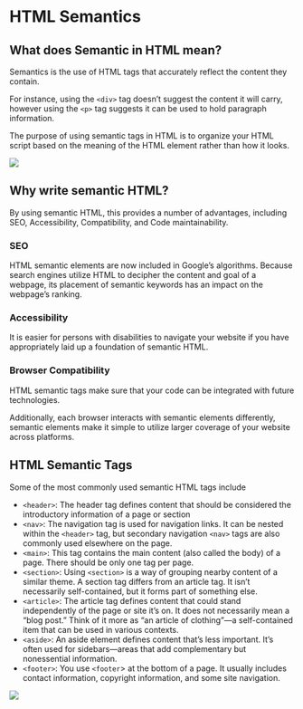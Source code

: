 # HTML Semantics

## What does Semantic in HTML mean?

Semantics is the use of HTML tags that accurately reflect the content they contain.
 
For instance, using the `<div>` tag doesn’t suggest the content it will carry, however using the `<p>` tag suggests it can be used to hold paragraph information. 

The purpose of using semantic tags in HTML is to organize your HTML script based on the meaning of the HTML element rather than how it looks.

![](https://browserstack.wpenginepowered.com/wp-content/uploads/2023/04/non-semantic-vs-semanitc-synta-e1682414501770-768x503.png)


## Why write semantic HTML?

By using semantic HTML, this provides a number of advantages, including SEO, Accessibility, Compatibility, and Code maintainability.  

### SEO

HTML semantic elements are now included in Google’s algorithms. Because search engines utilize HTML to decipher the content and goal of a webpage, its placement of semantic keywords has an impact on the webpage’s ranking.


### Accessibility

It is easier for persons with disabilities to navigate your website if you have appropriately laid up a foundation of semantic HTML.


### Browser Compatibility

HTML semantic tags make sure that your code can be integrated with future technologies.

Additionally, each browser interacts with semantic elements differently, semantic elements make it simple to utilize larger coverage of your website across platforms.


## HTML Semantic Tags

Some of the most commonly used semantic HTML tags include

- `<header>`: The header tag defines content that should be considered the introductory information of a page or section
- `<nav>`: The navigation tag is used for navigation links. It can be nested within the `<header>` tag, but secondary navigation `<nav>` tags are also commonly used elsewhere on the page.
- `<main>`: This tag contains the main content (also called the body) of a page. There should be only one tag per page.
- `<section>`: Using `<section>` is a way of grouping nearby content of a similar theme. A section tag differs from an article tag. It isn’t necessarily self-contained, but it forms part of something else. 
- `<article>`: The article tag defines content that could stand independently of the page or site it’s on. It does not necessarily mean a “blog post.” Think of it more as “an article of clothing”—a self-contained item that can be used in various contexts.
- `<aside>`: An aside element defines content that’s less important. It’s often used for sidebars—areas that add complementary but nonessential information.
- `<footer>`: You use `<footer`> at the bottom of a page. It usually includes contact information, copyright information, and some site navigation.

![](https://static.semrush.com/blog/uploads/media/9f/f4/9ff4decb66abd1d1b2bfff1afbca5a68/Semantic-html.webp)
